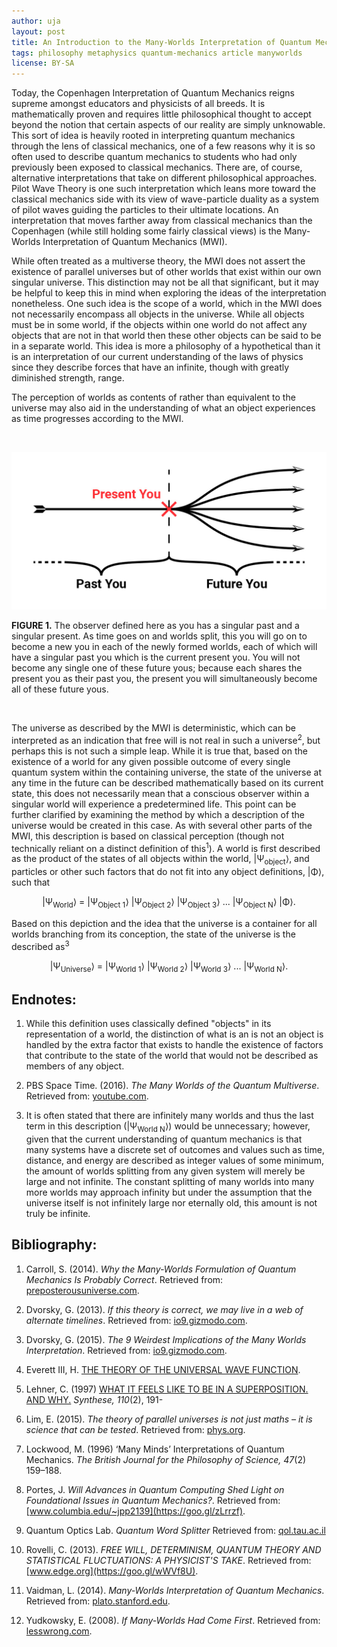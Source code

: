 ```yaml
---
author: uja
layout: post
title: An Introduction to the Many-Worlds Interpretation of Quantum Mechanics
tags: philosophy metaphysics quantum-mechanics article manyworlds
license: BY-SA
---
```


Today, the Copenhagen Interpretation of Quantum Mechanics reigns supreme amongst
educators and physicists of all breeds. It is mathematically proven and requires
little philosophical thought to accept beyond the notion that certain aspects of
our reality are simply unknowable. This sort of idea is heavily rooted in
interpreting quantum mechanics through the lens of classical mechanics, one of a
few reasons why it is so often used to describe quantum mechanics to students
who had only previously been exposed to classical mechanics. There are, of
course, alternative interpretations that take on different philosophical
approaches. Pilot Wave Theory is one such interpretation which leans more toward
the classical mechanics side with its view of wave-particle duality as a system
of pilot waves guiding the particles to their ultimate locations. An
interpretation that moves farther away from classical mechanics than the
Copenhagen (while still holding some fairly classical views) is the Many-Worlds
Interpretation of Quantum Mechanics (MWI).

While often treated as a multiverse theory, the MWI does not assert the
existence of parallel universes but of other worlds that exist within our own
singular universe. This distinction may not be all that significant, but it may
be helpful to keep this in mind when exploring the ideas of the interpretation
nonetheless. One such idea is the scope of a world, which in the MWI does not
necessarily encompass all objects in the universe. While all objects must be in
some world, if the objects within one world do not affect any objects that are
not in that world then these other objects can be said to be in a separate
world. This idea is more a philosophy of a hypothetical than it is an
interpretation of our current understanding of the laws of physics since they
describe forces that have an infinite, though with greatly diminished strength,
range.

The perception of worlds as contents of rather than equivalent to the universe
may also aid in the understanding of what an object experiences as time
progresses according to the MWI.

<br>

![Your timeline](/assets/img/mwi-fig1.jpg)

**FIGURE 1.** The observer defined here as you has a singular past and a
singular present. As time goes on and worlds split, this you will go on to
become a new you in each of the newly formed worlds, each of which will have a
singular past you which is the current present you. You will not become any
single one of these future yous; because each shares the present you as their
past you, the present you will simultaneously become all of these future yous.

<br>

The universe as described by the MWI is deterministic, which can be interpreted
as an indication that free will is not real in such a universe<sup>2</sup>, but
perhaps this
is not such a simple leap. While it is true that, based on the existence of a
world for any given possible outcome of every single quantum system within the
containing universe, the state of the universe at any time in the future can be
described mathematically based on its current state, this does not necessarily
mean that a conscious observer within a singular world will experience a
predetermined life. This point can be further clarified by examining the
method by which a description of the universe would be created in this case. As
with several other parts of the MWI, this description is based on classical
perception (though not technically reliant on a distinct definition of
this<sup>1</sup>). A world is first described as the product of the states of
all objects within the world, |Ψ<sub>object</sub>⟩, and particles or other
such factors that do not fit into any object definitions, |Φ⟩, such that

<center><p>|Ψ<sub>World</sub>⟩ = |Ψ<sub>Object 1</sub>⟩ |Ψ<sub>Object 2</sub>⟩
|Ψ<sub>Object 3</sub>⟩ ... |Ψ<sub>Object N</sub>⟩ |Φ⟩.</p></center>

Based on this depiction and the idea that the universe is a container for all
worlds branching from its conception, the state of the universe is the described
as<sup>3</sup>

<center><p>|Ψ<sub>Universe</sub>⟩ = |Ψ<sub>World 1</sub>⟩ |Ψ<sub>World 2</sub>⟩
|Ψ<sub>World 3</sub>⟩ ... |Ψ<sub>World N</sub>⟩.</p></center>

## Endnotes:

1. While this definition uses classically defined "objects" in its
representation of a world, the distinction of what is an is not an object is
handled by the extra factor that exists to handle the existence of factors that
contribute to the state of the world that would not be described as members of
any object.

2. PBS Space Time. (2016). *The Many Worlds of the Quantum Multiverse*.
Retrieved from: [youtube.com](https://youtu.be/dzKWfw68M5U).

3. It is often stated that there are infinitely many worlds and thus
the last term in this description (|Ψ<sub>World N</sub>⟩) would be unnecessary;
however, given that the current understanding of quantum mechanics is that many
systems have a discrete set of outcomes and values such as time, distance, and
energy are described as integer values of some minimum, the amount of worlds
splitting from any given system will merely be large and not infinite. The
constant splitting of many worlds into many more worlds may approach infinity
but under the assumption that the universe itself is not infinitely large nor
eternally old, this amount is not truly be infinite.

## Bibliography:

1. Carroll, S. (2014). *Why the Many-Worlds Formulation of Quantum Mechanics Is
Probably Correct*.
Retrieved from: [preposterousuniverse.com](https://goo.gl/YWBPES).

1. Dvorsky, G. (2013). *If this theory is correct, we may live in a web of
alternate timelines*.
Retrieved from: [io9.gizmodo.com](https://goo.gl/NymUHU).

1. Dvorsky, G. (2015). *The 9 Weirdest Implications of the Many Worlds
Interpretation*.
Retrieved from: [io9.gizmodo.com](https://goo.gl/k9CmHJ).

1. Everett III, H. [THE THEORY OF THE UNIVERSAL WAVE
FUNCTION](https://www-tc.pbs.org/wgbh/nova/manyworlds/pdf/dissertation.pdf).

1. Lehner, C. (1997) [WHAT IT FEELS LIKE TO BE IN A SUPERPOSITION. AND
WHY.](https://doi.org/10.1023/A:1004981126055) *Synthese, 110*(2), 191-

1. Lim, E. (2015). *The theory of parallel universes is not just maths – it is
science that can be tested*.
Retrieved from: [phys.org](https://goo.gl/iYKG67).

1. Lockwood, M. (1996) ‘Many Minds’ Interpretations of Quantum Mechanics.
*The British Journal for the Philosophy of Science, 47*(2) 159–188.

1. Portes, J. *Will Advances in Quantum Computing Shed Light on Foundational
Issues in Quantum Mechanics?*.
Retrieved from: [www.columbia.edu/~jpp2139](https://goo.gl/zLrrzf).

1. Quantum Optics Lab. *Quantum Word Splitter* Retrieved from:
[qol.tau.ac.il](http://qol.tau.ac.il/)

1. Rovelli, C. (2013). *FREE WILL, DETERMINISM, QUANTUM THEORY AND STATISTICAL
FLUCTUATIONS: A PHYSICIST'S TAKE*.
Retrieved from: [www.edge.org](https://goo.gl/wWVf8U).

1. Vaidman, L. (2014). *Many-Worlds Interpretation of Quantum Mechanics*.
Retrieved from: [plato.stanford.edu](https://goo.gl/23n1ZN).

1. Yudkowsky, E. (2008). *If Many-Worlds Had Come First*.
Retrieved from: [lesswrong.com](https://goo.gl/QY3KMb).
